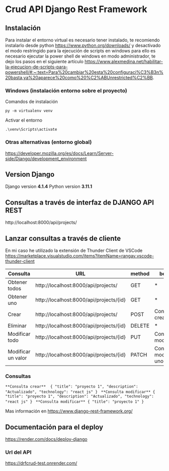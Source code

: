 # Crud API Django Rest Framework

## Instalación
Para instalar el entorno virtual es necesario tener instalado, te recomiendo instalarlo desde python https://www.python.org/downloads/ y desactivado el modo restringido para la ejecución de scripts en windows para ello es necesario ejecutar la power shell de windows en modo administrador, te dejo los pasos en el siguiente artículo https://www.alexmedina.net/habilitar-la-ejecucion-de-scripts-para-powershell/#:~:text=Para%20cambiar%20esta%20configuraci%C3%B3n%20basta,ya%20aparece%20como%20%C2%ABUnrestricted%C2%BB.

### Windows (instalación entorno sobre el proyecto)

Comandos de instalación

    py -m virtualenv venv
    
Activar el entorno

	.\venv\Scripts\activate

### Otras alternativas (entorno global)

https://developer.mozilla.org/es/docs/Learn/Server-side/Django/development_environment

## Version Django
Django version **4.1.4**
Python version **3.11.1**

## Consultas a través de interfaz de DJANGO API REST

http://localhost:8000/api/projects/

## Lanzar consultas a través de cliente
En mi caso he utilizado la extensión de Thunder Client de VSCode https://marketplace.visualstudio.com/items?itemName=rangav.vscode-thunder-client
	
|Consulta|URL|method|body| 
|--|--|--|--
|Obtener todos|http://localhost:8000/api/projects/|GET|*|
|Obtener uno|http://localhost:8000/api/projects/{id}|GET|*|
|Crear|http://localhost:8000/api/projects/|POST|Consulta crear|
|Eliminar|http://localhost:8000/api/projects/{id}|DELETE|*|
|Modificar todo|http://localhost:8000/api/projects/{id}|PUT|Consulta modificar|
|Modificar un valor|http://localhost:8000/api/projects/{id}|PATCH|Consulta modificar uno|

### Consultas

`**Consulta crear** 
{
  "title": "proyecto 1",
  "description": "Actualizado",
  "technology": "react js"
}
`
`**Consulta modificar**
{
  "title": "proyecto 1",
  "description": "Actualizado",
  "technology": "react js"
} `
`**Consulta modificar**
{
  "title": "proyecto 1"
} `

Mas información en https://www.django-rest-framework.org/

## Documentación para el deploy

https://render.com/docs/deploy-django

### Url del API

https://drfcrud-test.onrender.com/